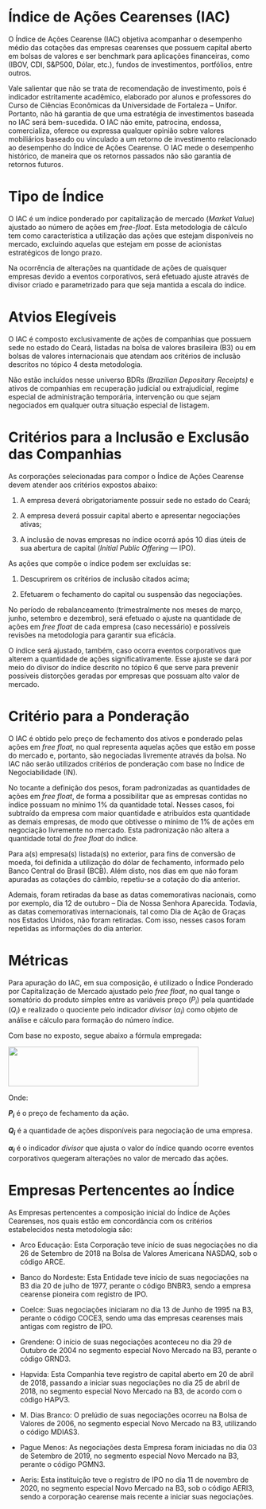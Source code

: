 
<!-- README.md is generated from README.Rmd. Please edit that file -->

# Índice de Ações Cearenses (IAC)

O Índice de Ações Cearense (IAC) objetiva acompanhar o desempenho médio
das cotações das empresas cearenses que possuem capital aberto em bolsas
de valores e ser benchmark para aplicações financeiras, como (IBOV, CDI,
S&P500, Dólar, etc.), fundos de investimentos, portfólios, entre outros.

Vale salientar que não se trata de recomendação de investimento, pois é
indicador estritamente acadêmico, elaborado por alunos e professores do
Curso de Ciências Econômicas da Universidade de Fortaleza – Unifor.
Portanto, não há garantia de que uma estratégia de investimentos baseada
no IAC será bem-sucedida. O IAC não emite, patrocina, endossa,
comercializa, oferece ou expressa qualquer opinião sobre valores
mobiliários baseado ou vinculado a um retorno de investimento
relacionado ao desempenho do Índice de Ações Cearense. O IAC mede o
desempenho histórico, de maneira que os retornos passados não são
garantia de retornos futuros.

# Tipo de Índice

O IAC é um índice ponderado por capitalização de mercado (*Market
Value*) ajustado ao número de ações em *free-float*. Esta metodologia de
cálculo tem como característica a utilização das ações que estejam
disponíveis no mercado, excluindo aquelas que estejam em posse de
acionistas estratégicos de longo prazo.

Na ocorrência de alterações na quantidade de ações de quaisquer empresas
devido a eventos corporativos, será efetuado ajuste através de divisor
criado e parametrizado para que seja mantida a escala do índice.

# Atvios Elegíveis

O IAC é composto exclusivamente de ações de companhias que possuem sede
no estado do Ceará, listadas na bolsa de valores brasileira (B3) ou em
bolsas de valores internacionais que atendam aos critérios de inclusão
descritos no tópico 4 desta metodologia.

Não estão incluídos nesse universo BDRs *(Brazilian Depositary
Receipts)* e ativos de companhias em recuperação judicial ou
extrajudicial, regime especial de administração temporária, intervenção
ou que sejam negociados em qualquer outra situação especial de listagem.

# Critérios para a Inclusão e Exclusão das Companhias

As corporações selecionadas para compor o Índice de Ações Cearense devem
atender aos critérios expostos abaixo:

1.  A empresa deverá obrigatoriamente possuir sede no estado do Ceará;

2.  A empresa deverá possuir capital aberto e apresentar negociações
    ativas;

3.  A inclusão de novas empresas no índice ocorrá após 10 dias úteis de
    sua abertura de capital (*Initial Public Offering* — IPO).

As ações que compõe o índice podem ser excluídas se:

1.  Descuprirem os critérios de inclusão citados acima;

2.  Efetuarem o fechamento do capital ou suspensão das negociações.

No período de rebalanceamento (trimestralmente nos meses de março,
junho, setembro e dezembro), será efetuado o ajuste na quantidade de
ações em *free float* de cada empresa (caso necessário) e possíveis
revisões na metodologia para garantir sua eficácia.

O índice será ajustado, também, caso ocorra eventos corporativos que
alterem a quantidade de ações significativamente. Esse ajuste se dará
por meio do divisor do índice descrito no tópico 6 que serve para
prevenir possíveis distorções geradas por empresas que possuam alto
valor de mercado.

# Critério para a Ponderação

O IAC é obtido pelo preço de fechamento dos ativos e ponderado pelas
ações em *free float,* no qual representa aquelas ações que estão em
posse do mercado e, portanto, são negociadas livremente através da
bolsa. No IAC não serão utilizados critérios de ponderação com base no
Índice de Negociabilidade (IN).

No tocante a definição dos pesos, foram padronizadas as quantidades de
ações em *free float*, de forma a possibilitar que as empresas contidas
no índice possuam no mínimo 1% da quantidade total. Nesses casos, foi
subtraído da empresa com maior quantidade e atribuídos esta quantidade
as demais empresas, de modo que obtivesse o mínimo de 1% de ações em
negociação livremente no mercado. Esta padronização não altera a
quantidade total do *free float* do índice.

Para a(s) empresa(s) listada(s) no exterior, para fins de conversão de
moeda, foi definida a utilização do dólar de fechamento, informado pelo
Banco Central do Brasil (BCB). Além disto, nos dias em que não foram
apuradas as cotações do câmbio, repetiu-se a cotação do dia anterior.

Ademais, foram retiradas da base as datas comemorativas nacionais, como
por exemplo, dia 12 de outubro – Dia de Nossa Senhora Aparecida.
Todavia, as datas comemorativas internacionais, tal como Dia de Ação de
Graças nos Estados Unidos, não foram retiradas. Com isso, nesses casos
foram repetidas as informações do dia anterior.

# Métricas

Para apuração do IAC, em sua composição, é utilizado o Índice Ponderado
por Capitalização de Mercado ajustado pelo *free float*, no qual tange o
somatório do produto simples entre as variáveis preço
(*P*<sub>*i*</sub>) pela quantidade (*Q*<sub>*i*</sub>) e realizado o
quociente pelo indicador *divisor* (*α*<sub>*i*</sub>) como objeto de
análise e cálculo para formação do número índice.

Com base no exposto, segue abaixo a fórmula empregada:

<img src="https://render.githubusercontent.com/render/math?math=indice = \frac{\sum_{i = 1}^{n}(P_i * Q_i)}{\alpha_i}" width="383" height="80"/>

Onde:

***P*<sub>*i*</sub>** é o preço de fechamento da ação.

***Q*<sub>*i*</sub>** é a quantidade de ações disponíveis para
negociação de uma empresa.

***α*<sub>*i*</sub>** é o indicador *divisor* que ajusta o valor do
índice quando ocorre eventos corporativos quegeram alterações no valor
de mercado das ações.

# Empresas Pertencentes ao Índice

As Empresas pertencentes a composição inicial do Índice de Ações
Cearenses, nos quais estão em concordância com os critérios
estabelecidos nesta metodologia são:

-   Arco Educação: Esta Corporação teve início de suas negociações no
    dia 26 de Setembro de 2018 na Bolsa de Valores Americana NASDAQ, sob
    o código ARCE.

-   Banco do Nordeste: Esta Entidade teve início de suas negociações na
    B3 dia 20 de julho de 1977, perante o código BNBR3, sendo a empresa
    cearense pioneira com registro de IPO.

-   Coelce: Suas negociações iniciaram no dia 13 de Junho de 1995 na B3,
    perante o código COCE3, sendo uma das empresas cearenses mais
    antigas com registro de IPO.

-   Grendene: O início de suas negociações aconteceu no dia 29 de
    Outubro de 2004 no segmento especial Novo Mercado na B3, perante o
    código GRND3.

-   Hapvida: Esta Companhia teve registro de capital aberto em 20 de
    abril de 2018, passando a iniciar suas negociações no dia 25 de
    abril de 2018, no segmento especial Novo Mercado na B3, de acordo
    com o código HAPV3.

-   M. Dias Branco: O prelúdio de suas negociações ocorreu na Bolsa de
    Valores de 2006, no segmento especial Novo Mercado na B3, utilizando
    o código MDIAS3.

-   Pague Menos: As negociações desta Empresa foram iniciadas no dia 03
    de Setembro de 2019, no segmento especial Novo Mercado na B3,
    perante o código PGMN3.

-   Aeris: Esta instituição teve o registro de IPO no dia 11 de novembro
    de 2020, no segmento especial Novo Mercado na B3, sob o código
    AERI3, sendo a corporação cearense mais recente a iniciar suas
    negociações.
